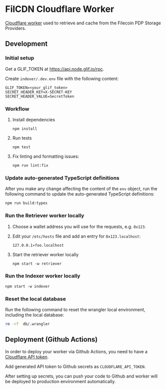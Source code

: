 # FilCDN Cloudflare Worker

[Cloudflare worker](https://developers.cloudflare.com/workers/) used to retrieve
and cache from the Filecoin PDP Storage Providers.

## Development

### Initial setup

Get a GLIF_TOKEN at https://api.node.glif.io/rpc.

Create `indexer/.dev.env` file with the following content:

```
GLIF_TOKEN=<your_glif_token>
SECRET_HEADER_KEY=X-SECRET-KEY
SECRET_HEADER_VALUE=SecretToken
```

### Workflow

1. Install dependencies

   ```
   npm install
   ```

2. Run tests

   ```
   npm test
   ```

3. Fix linting and formatting issues:

   ```
   npm run lint:fix
   ```

### Update auto-generated TypeScript definitions

After you make any change affecting the content of the `env` object, run the following command to update the auto-generated TypeScript definitions:

```
npm run build:types
```

### Run the Retriever worker locally

1. Choose a wallet address you will use for the requests, e.g. `0x123`.

2. Edit your `/etc/hosts` file and add an entry for `0x123.localhost`:

   ```
   127.0.0.1»foo.localhost
   ```

3. Start the retriever worker locally

   ```
   npm start -w retriever
   ```

### Run the Indexer worker locally

```
npm start -w indexer
```

### Reset the local database

Run the following command to reset the wrangler local environment, including the local database:

```sh
rm -rf  db/.wrangler
```

## Deployment (Github Actions)

In order to deploy your worker via Github Actions, you need to have a
[Cloudflare API token](https://developers.cloudflare.com/fundamentals/api/get-started/create-token/).

Add generated API token to Github secrets as `CLOUDFLARE_API_TOKEN`.

After setting up secrets, you can push your code to Github and worker will be
deployed to production environment automatically.

